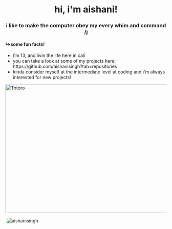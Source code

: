<h1 align = "center">hi, i'm aishani!</h1>
<h3 align="center">i like to make the computer obey my every whim and command /j</h3>

<h4>↪some fun facts!</h4>
<ul>
  <li>i'm 13, and livin the life here in cali</li>
  <li> you can take a look at some of my projects here: https://github.com/aishanisingh?tab=repositories</li>
  <li>kinda consider myself at the intermediate level at coding and i'm always interested for new projects!</li>
  </ul>
    
<img src="https://thumbs.gfycat.com/AccomplishedFriendlyDunnart-max-1mb.gif" alt="Totoro" width="600" height="400" />


<p>&nbsp;<img align="center" src="https://github-readme-stats.vercel.app/api?username=aishanisingh&show_icons=true&locale=en" alt="aishanisingh" /></p>

